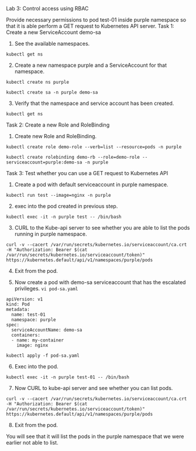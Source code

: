 Lab 3: Control access using RBAC

Provide necessary permissions to pod test-01 inside purple namespace so that it is able perform a GET request to Kubernetes API server.
Task 1: Create a new ServiceAccount demo-sa
1. See the available namespaces.
```
kubectl get ns
```
2. Create a new namespace purple and a ServiceAccount for that namespace.
```
kubectl create ns purple
```
```
kubectl create sa -n purple demo-sa 
```
 
3. Verify that the namespace and service account has been created.
```
kubectl get ns
```
Task 2: Create a new Role and RoleBinding 
1. Create new Role and RoleBinding. 
```
kubectl create role demo-role --verb=list --resource=pods -n purple
```
``` 
kubectl create rolebinding demo-rb --role=demo-role --serviceaccount=purple:demo-sa -n purple
```
Task 3: Test whether you can use a GET request to Kubernetes API 
1. Create a pod with default serviceaccount in purple namespace.
```
kubectl run test --image=nginx -n purple
```
2.  exec into the pod created in previous step.
```
kubectl exec -it -n purple test -- /bin/bash 
```      
3. CURL to the Kube-api server to see whether you are able to list the pods running in purple namespace. 
```
curl -v --cacert /var/run/secrets/kubernetes.io/serviceaccount/ca.crt -H "Authorization: Bearer $(cat /var/run/secrets/kubernetes.io/serviceaccount/token)" https://kubernetes.default/api/v1/namespaces/purple/pods 
```
4. Exit from the pod.

5. Now create a pod with demo-sa serviceaccount that has the escalated privileges.
```vi pod-sa.yaml```
```
apiVersion: v1
kind: Pod
metadata:
  name: test-01
  namespace: purple
spec:
  serviceAccountName: demo-sa
  containers:
  - name: my-container
    image: nginx
```
```
kubectl apply -f pod-sa.yaml
```
6. Exec into the pod.
```
kubectl exec -it -n purple test-01 -- /bin/bash 
```
 
7. Now CURL to kube-api server and see whether you can list pods.
``` 
curl -v --cacert /var/run/secrets/kubernetes.io/serviceaccount/ca.crt -H "Authorization: Bearer $(cat /var/run/secrets/kubernetes.io/serviceaccount/token)" https://kubernetes.default/api/v1/namespaces/purple/pods 
```
8. Exit from the pod.

 
You will see that it will list the pods in the purple namespace that we were earlier not able to list.
 

